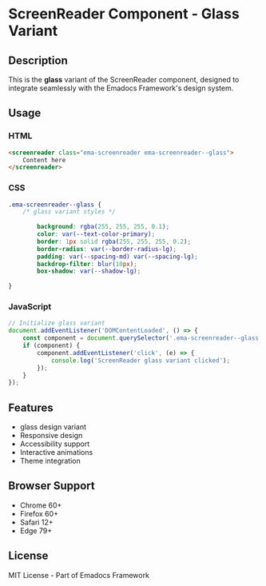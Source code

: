 # ScreenReader Component - Glass Variant

## Description
This is the **glass** variant of the ScreenReader component, designed to integrate seamlessly with the Emadocs Framework's design system.

## Usage

### HTML
```html
<screenreader class="ema-screenreader ema-screenreader--glass">
    Content here
</screenreader>
```

### CSS
```css
.ema-screenreader--glass {
    /* glass variant styles */
    
        background: rgba(255, 255, 255, 0.1);
        color: var(--text-color-primary);
        border: 1px solid rgba(255, 255, 255, 0.2);
        border-radius: var(--border-radius-lg);
        padding: var(--spacing-md) var(--spacing-lg);
        backdrop-filter: blur(10px);
        box-shadow: var(--shadow-lg);
    
}
```

### JavaScript
```javascript
// Initialize glass variant
document.addEventListener('DOMContentLoaded', () => {
    const component = document.querySelector('.ema-screenreader--glass');
    if (component) {
        component.addEventListener('click', (e) => {
            console.log('ScreenReader glass variant clicked');
        });
    }
});
```

## Features
- glass design variant
- Responsive design
- Accessibility support
- Interactive animations
- Theme integration

## Browser Support
- Chrome 60+
- Firefox 60+
- Safari 12+
- Edge 79+

## License
MIT License - Part of Emadocs Framework
